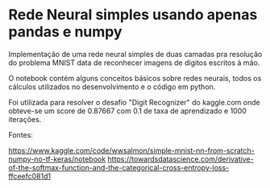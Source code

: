 # Rede Neural simples usando apenas pandas e numpy
Implementação de uma rede neural simples de duas camadas pra resolução do problema MNIST data de reconhecer imagens de dígitos escritos à mão.

O notebook contém alguns conceitos básicos sobre redes neurais, todos os cálculos utilizados no desenvolvimento e o código em python.

Foi utilizada para resolver o desafio "Digit Recognizer" do kaggle.com onde obteve-se um score de 0.87667 com 0.1 de taxa de aprendizado e 1000 iterações.


Fontes:

https://www.kaggle.com/code/wwsalmon/simple-mnist-nn-from-scratch-numpy-no-tf-keras/notebook
https://towardsdatascience.com/derivative-of-the-softmax-function-and-the-categorical-cross-entropy-loss-ffceefc081d1
